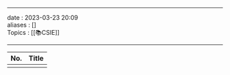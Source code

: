 ___
date : 2023-03-23 20:09<br>
aliases : []<br>
Topics : [[📚CSIE]]
___

| No. | Title |
| --- | ----- |
|     |       |